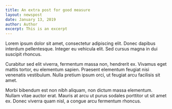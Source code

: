 ```yaml
---
title: An extra post for good measure
layout: newspost
date: January 13, 2019
author: Author
excerpt: This is an excerpt
---
```


Lorem ipsum dolor sit amet, consectetur adipiscing elit. Donec dapibus interdum pellentesque. Integer eu vehicula elit. Sed cursus magna in dui suscipit rhoncus.

Curabitur sed elit viverra, fermentum massa non, hendrerit ex. Vivamus eget mattis tortor, eu elementum sapien. Praesent elementum feugiat nisi venenatis vestibulum. Nulla pretium ipsum orci, ut feugiat arcu facilisis sit amet.

Morbi bibendum est non nibh aliquam, non dictum massa elementum. Nullam vitae auctor erat. Mauris at arcu ut purus sodales porttitor ut sit amet ex. Donec viverra quam nisl, a congue arcu fermentum rhoncus.
